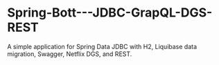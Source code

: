 # Spring-Bott---JDBC-GrapQL-DGS-REST
A simple application for Spring Data JDBC with H2, Liquibase data migration, Swagger, Netflix DGS, and REST. 
